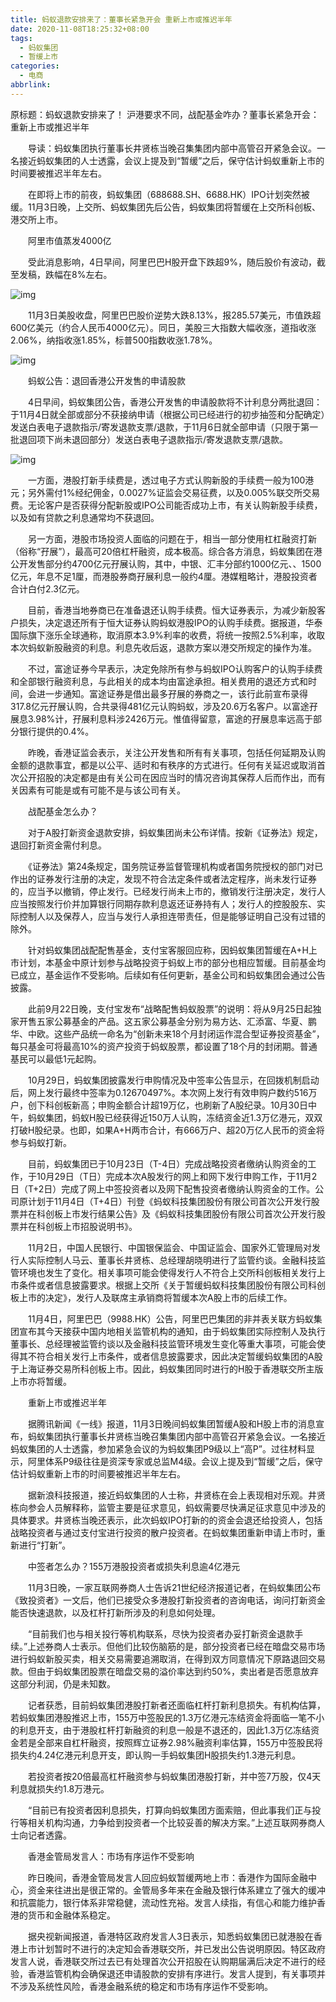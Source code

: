 ```yaml
---
title: 蚂蚁退款安排来了：董事长紧急开会 重新上市或推迟半年
date: 2020-11-08T18:25:32+08:00
tags:
  - 蚂蚁集团
  - 暂缓上市
categories:
  - 电商
abbrlink:
---
```


原标题：蚂蚁退款安排来了！ 沪港要求不同，战配基金咋办？董事长紧急开会：重新上市或推迟半年　　

　　导读：蚂蚁集团执行董事长井贤栋当晚召集集团内部中高管召开紧急会议。一名接近蚂蚁集团的人士透露，会议上提及到“暂缓”之后，保守估计蚂蚁重新上市的时间要被推迟半年左右。

　　在即将上市的前夜，蚂蚁集团（688688.SH、6688.HK）IPO计划突然被缓。11月3日晚，上交所、蚂蚁集团先后公告，蚂蚁集团将暂缓在上交所科创板、港交所上市。

　　阿里市值蒸发4000亿

　　受此消息影响，4日早间，阿里巴巴H股开盘下跌超9%，随后股价有波动，截至发稿，跌幅在8%左右。

![img](https://cdn.jsdelivr.net/gh/yakeing/Documentation@main/Hexo/images/f6ad-kcieywa2054192.jpg)

　　11月3日美股收盘，阿里巴巴股价逆势大跌8.13%，报285.57美元，市值跌超600亿美元（约合人民币4000亿元）。同日，美股三大指数大幅收涨，道指收涨2.06%，纳指收涨1.85%，标普500指数收涨1.78%。

![img](https://cdn.jsdelivr.net/gh/yakeing/Documentation@main/Hexo/images/f302-kcieywa2054214.jpg)

　　蚂蚁公告：退回香港公开发售的申请股款

　　4日早间，蚂蚁集团公告，香港公开发售的申请股款将不计利息分两批退回：于11月4日就全部或部分不获接纳申请（根据公司已经进行的初步抽签和分配确定）发送白表电子退款指示/寄发退款支票/退款，于11月6日就全部申请（只限于第一批退回项下尚未退回部分）发送白表电子退款指示/寄发退款支票/退款。

![img](https://cdn.jsdelivr.net/gh/yakeing/Documentation@main/Hexo/images/4f6c-kcieywa2054237.jpg)

　　一方面，港股打新手续费是，透过电子方式认购新股的手续费一般为100港元；另外需付1%经纪佣金，0.0027%证监会交易征费，以及0.005%联交所交易费。无论客户是否获得分配新股或IPO公司能否成功上市，有关认购新股手续费，以及如有贷款之利息通常均不获退回。

　　另一方面，港股市场投资人面临的问题在于，相当一部分使用杠杠融资打新（俗称“孖展”），最高可20倍杠杆融资，成本极高。综合各方消息，蚂蚁集团在港公开发售部分约4700亿元孖展认购，其中，中银、汇丰分部约1000亿元、、1500亿元，年息不足1厘，而港股券商孖展利息一般约4厘。港媒粗略计，港股投资者合计白付2.3亿元。

　　目前，香港当地券商已在准备退还认购手续费。恒大证券表示，为减少新股客户损失，决定退还所有于恒大证券认购蚂蚁港股IPO的认购手续费。据报道，华泰国际旗下涨乐全球通称，取消原本3.9%利率的收费，将统一按照2.5%利率，收取本次蚂蚁新股融资的利息。利息先收后返，退款方案以港交所规定的操作为准。

　　不过，富途证券今早表示，决定免除所有参与蚂蚁IPO认购客户的认购手续费和全部银行融资利息，与此相关的成本均由富途承担。相关费用的退还方式和时间，会进一步通知。富途证券是借出最多孖展的券商之一，该行此前宣布录得317.8亿元孖展认购，合共录得481亿元认购蚂蚁，涉及20.6万名客户。以富途孖展息3.98%计，孖展利息料涉2426万元。惟值得留意，富途的孖展息率远高于部分银行提供的0.4%。

　　昨晚，香港证监会表示，关注公开发售和所有有关事项，包括任何延期及认购金额的退款事宜，都是以公平、适时和有秩序的方式进行。任何有关延迟或取消首次公开招股的决定都是由有关公司在因应当时的情况咨询其保荐人后而作出，而有关因素有可能是或有可能不是与该公司有关。

　　战配基金怎么办？

　　对于A股打新资金退款安排，蚂蚁集团尚未公布详情。按新《证券法》规定，退回打新资金需付利息。

　　《证券法》第24条规定，国务院证券监督管理机构或者国务院授权的部门对已作出的证券发行注册的决定，发现不符合法定条件或者法定程序，尚未发行证券的，应当予以撤销，停止发行。已经发行尚未上市的，撤销发行注册决定，发行人应当按照发行价并加算银行同期存款利息返还证券持有人；发行人的控股股东、实际控制人以及保荐人，应当与发行人承担连带责任，但是能够证明自己没有过错的除外。

　　针对蚂蚁集团战配配售基金，支付宝客服回应称，因蚂蚁集团暂缓在A+H上市计划，本基金中原计划参与战略投资于蚂蚁上市的部分也相应暂缓。目前基金均已成立，基金运作不受影响。后续如有任何更新，基金公司和蚂蚁集团会通过公告披露。

　　此前9月22日晚，支付宝发布“战略配售蚂蚁股票”的说明：将从9月25日起独家开售五家公募基金的产品。这五家公募基金分别为易方达、汇添富、华夏、鹏华、中欧。这些产品统一命名为“创新未来18个月封闭运作混合型证券投资基金”，每只基金可将最高10%的资产投资于蚂蚁股票，都设置了18个月的封闭期。普通基民可以最低1元起购。

　　10月29日，蚂蚁集团披露发行申购情况及中签率公告显示，在回拨机制启动后，网上发行最终中签率为0.12670497%。本次网上发行有效申购户数约516万户，创下科创板新高；申购金额合计超19万亿，也刷新了A股纪录。10月30日中午，蚂蚁集团，蚂蚁H股已经获得近150万人认购，冻结资金近1.3万亿港元，双双打破H股纪录。也即，如果A+H两市合计，有666万户、超20万亿人民币的资金将参与蚂蚁打新。

　　目前，蚂蚁集团已于10月23日（T-4日）完成战略投资者缴纳认购资金的工作，于10月29日（T日）完成本次A股发行的网上和网下发行申购工作，于11月2日（T+2日）完成了网上中签投资者以及网下配售投资者缴纳认购资金的工作。公司原计划于11月4日（T+4日）刊登《蚂蚁科技集团股份有限公司首次公开发行股票并在科创板上市发行结果公告》及《蚂蚁科技集团股份有限公司首次公开发行股票并在科创板上市招股说明书》。

　　11月2日，中国人民银行、中国银保监会、中国证监会、国家外汇管理局对发行人实际控制人马云、董事长井贤栋、总经理胡晓明进行了监管约谈。金融科技监管环境也发生了变化。相关事项可能会使得发行人不符合上交所科创板相关发行上市条件或者信息披露要求。根据上交所《关于暂缓蚂蚁科技集团股份有限公司科创板上市的决定》，发行人及联席主承销商将暂缓本次A股上市的后续工作。

　　11月4日，阿里巴巴（9988.HK）公告，阿里巴巴集团的非并表关联方蚂蚁集团宣布其今天接获中国内地相关监管机构的通知，由于蚂蚁集团实际控制人及执行董事长、总经理被监管约谈以及金融科技监管环境发生变化等重大事项，可能会使得其不符合相关发行上市条件，或者信息披露要求，因此决定暂缓蚂蚁集团的A股于上海证券交易所科创板上市。因此，蚂蚁集团同时进行的H股于香港联交所主版上市亦将暂缓。

　　重新上市或推迟半年

　　据腾讯新闻《一线》报道，11月3日晚间蚂蚁集团暂缓A股和H股上市的消息宣布，蚂蚁集团执行董事长井贤栋当晚召集集团内部中高管召开紧急会议。一名接近蚂蚁集团的人士透露，参加紧急会议的为蚂蚁集团P9级以上“高P”。过往材料显示，阿里体系P9级往往是资深专家或总监M4级。会议上提及到“暂缓”之后，保守估计蚂蚁重新上市的时间要被推迟半年左右。

　　据新浪科技报道，接近蚂蚁集团的人士称，井贤栋在会上表现相对乐观。井贤栋向参会人员解释称，监管主要是征求意见，蚂蚁需要尽快满足征求意见中涉及的具体要求。井贤栋当晚还表示，此次蚂蚁IPO打新的的资金会退还给投资人，包括战略投资者与通过支付宝进行投资的散户投资者。在蚂蚁集团重新申请上市时，重新进行“打新”。

　　中签者怎么办？155万港股投资者或损失利息逾4亿港元

　　11月3日晚，一家互联网券商人士告诉21世纪经济报道记者，在蚂蚁集团公布《致投资者》一文后，他们已接受众多港股打新投资者的咨询电话，询问打新资金能否快速退款，以及杠杆打新所涉及的利息如何处理。

　　“目前我们也与相关投行等机构联系，尽快为投资者办妥打新资金退款手续。”上述券商人士表示。但他们比较伤脑筋的是，部分投资者已经在暗盘交易市场进行蚂蚁新股买卖，相关交易需要追溯取消，在得到双方同意情况下原路退回交易款。但由于蚂蚁集团股票在暗盘交易的溢价率达到约50%，卖出者是否愿意放弃这部分利润，仍是未知数。

　　记者获悉，目前蚂蚁集团港股打新者还面临杠杆打新利息损失。有机构估算，若蚂蚁集团港股推迟上市，155万中签股民的1.3万亿港元冻结资金将面临一笔不小的利息开支，由于港股杠杆打新融资的利息一般是不退还的，因此1.3万亿冻结资金若是全部来自杠杆融资，按照辉立证券2.98%融资利率估算，155万中签股民将损失约4.24亿港元利息开支，即认购一手蚂蚁集团H股损失约1.3港元利息。

　　若投资者按20倍最高杠杆融资参与蚂蚁集团港股打新，并中签7万股，仅4天利息就损失约1.8万港元。

　　“目前已有投资者因利息损失，打算向蚂蚁集团方面索赔，但此事我们正与投行等相关机构沟通，力争给到投资者一个比较妥善的解决方案。”上述互联网券商人士向记者透露。

　　香港金管局发言人：市场有序运作不受影响

　　昨日晚间，香港金管局发言人回应蚂蚁暂缓两地上市：香港作为国际金融中心，资金来往进出是很正常的。金管局多年来在金融及银行体系建立了强大的缓冲和抗震能力，银行体系非常稳健，流动性充裕。发言人续指，有信心和能力维护香港的货币和金融体系稳定。

　　据央视新闻报道，香港特区政府发言人3日表示，知悉蚂蚁集团已就港股在香港上市计划暂时不进行的决定知会香港联交所，并已发出公告说明原因。特区政府发言人说，香港联交所过去已有处理首次公开招股在认购期届满后决定不进行的经验，香港监管机构会确保退还申请股款的安排有序进行。发言人提到，有关事项并不涉及系统性风险，香港金融系统的稳定和市场有序运作不受影响。